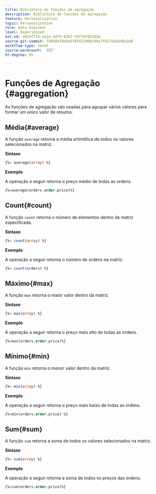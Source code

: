 ```yaml
---
title: Biblioteca de funções de agregação
description: Biblioteca de funções de agregação
feature: Personalization
topic: Personalization
role: Data Engineer
level: Experienced
exl-id: a029f716-ea1e-4d79-82b7-59770f05161b
source-git-commit: f4068450dde5f85652096c09e7f817dbab40a3d8
workflow-type: tm+mt
source-wordcount: '157'
ht-degree: 9%

---
```


# Funções de Agregação {#aggregation}

As funções de agregação são usadas para agrupar vários valores para formar um único valor de resumo.

## Média{#average}

A função `average` retorna a média aritmética de todos os valores selecionados na matriz.

**Sintaxe**

```sql
{%= average(array) %}
```

**Exemplo**

A operação a seguir retorna o preço médio de todas as ordens.

```sql
{%=average(orders.order.price)%}
```

## Count{#count}

A função `count` retorna o número de elementos dentro da matriz especificada.

**Sintaxe**

```sql
{%= count(array) %}
```

**Exemplo**

A operação a seguir retorna o número de ordens na matriz.

```sql
{%= count(orders) %}
```

## Máximo{#max}

A função `max` retorna o maior valor dentro da matriz.

**Sintaxe**

```sql
{%= max(array) %}
```

**Exemplo**

A operação a seguir retorna o preço mais alto de todas as ordens.

```sql
{%=max(orders.order.price)%}
```

## Mínimo{#min}

A função `min` retorna o menor valor dentro da matriz.

**Sintaxe**

```sql
{%= min(array) %}
```

**Exemplo**

A operação a seguir retorna o preço mais baixo de todas as ordens.

```sql
{%=min(orders.order.price) %}
```

## Sum{#sum}

A função `sum` retorna a soma de todos os valores selecionados na matriz.

**Sintaxe**

```sql
{%= sum(array) %}
```

**Exemplo**

A operação a seguir retorna a soma de todos os preços das ordens.

```sql
{%=sum(orders.order.price)%}
```
